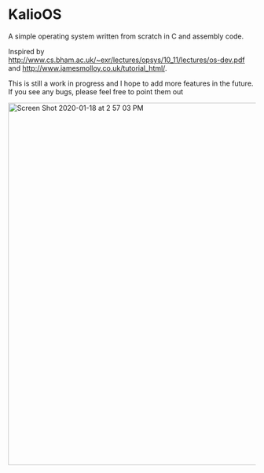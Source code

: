 # KalioOS

A simple operating system written from scratch in C and assembly code.

Inspired by http://www.cs.bham.ac.uk/~exr/lectures/opsys/10_11/lectures/os-dev.pdf and http://www.jamesmolloy.co.uk/tutorial_html/. 

This is still a work in progress and I hope to add more features in the future. If you see any bugs, please feel free to point them out

<img width="738" alt="Screen Shot 2020-01-18 at 2 57 03 PM" src="https://user-images.githubusercontent.com/10374201/72669687-16cbf680-3a03-11ea-96e9-a6a008517399.png">
